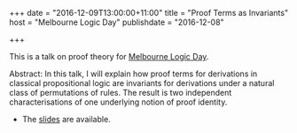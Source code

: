 +++
date = "2016-12-09T13:00:00+11:00"
title = "Proof Terms as Invariants"
host = "Melbourne Logic Day"
publishdate = "2016-12-08"

+++

This is a talk on proof theory for [Melbourne Logic Day](http://philevents.org/event/show/27034). 

Abstract: In this talk, I will explain how proof terms for derivations in classical propositional logic are invariants for derivations under a natural class of permutations of rules. The result is two independent characterisations of one underlying notion of proof identity.

* The [slides](http://consequently.org/slides/proof-terms-invariants-logicday-2016.pdf) are available.